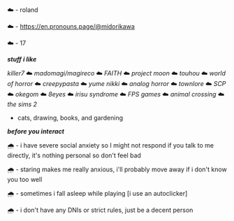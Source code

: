 ☁️ - roland 

☁️ - https://en.pronouns.page/@midorikawa

☁️ - 17




***stuff i like***


*killer7* ☁️ *madomagi/magireco* ☁️ *FAITH* ☁️ *project moon* ☁️ *touhou* ☁️ *world of horror* ☁️ *creepypasta* ☁️ *yume nikki* ☁️ *analog horror* ☁️ *townlore* ☁️ *SCP* ☁️ *okegom* ☁️ *8eyes* ☁️ *irisu syndrome* ☁️ *FPS games* ☁️ *animal crossing* ☁️ *the sims 2*

 + cats, drawing, books, and gardening

***before you interact***

🌧️ - i have severe social anxiety so I might not respond if you talk to me directly, it's nothing personal so don't feel bad 

🌧️ - staring makes me really anxious, i'll probably move away if i don't know you too well 

🌧️ - sometimes i fall asleep while playing [i use an autoclicker]  

🌧️ - i don't have any DNIs or strict rules, just be a decent person
